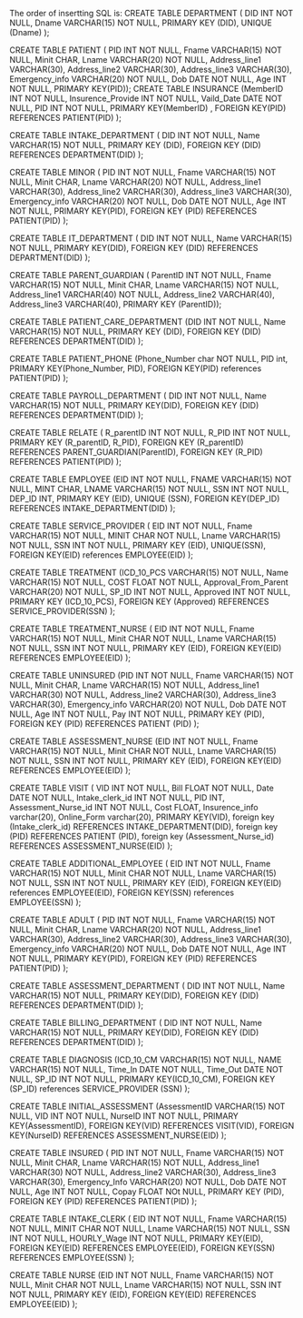 The order of insertting SQL is:
CREATE TABLE DEPARTMENT
( DID       INT      NOT NULL,
  Dname     VARCHAR(15)     NOT NULL,
  PRIMARY KEY (DID),
  UNIQUE  (Dname)
);

CREATE TABLE PATIENT
( PID                    	INT  NOT NULL,
  Fname		VARCHAR(15) NOT NULL,
  Minit			CHAR,
  Lname                       VARCHAR(20)   NOT NULL,
  Address_line1           VARCHAR(30),
  Address_line2           VARCHAR(30),
  Address_line3	 VARCHAR(30),
  Emergency_info        VARCHAR(20)    NOT NULL,
  Dob                            DATE                 NOT NULL,
  Age                            INT                     NOT NULL,
PRIMARY KEY(PID));
CREATE TABLE INSURANCE
(MemberID       INT     NOT NULL,
 Insurence_Provide    INT   NOT NULL,
 Vaild_Date        DATE       NOT NULL,
 PID               INT            NOT NULL,
PRIMARY KEY(MemberID) ,
FOREIGN KEY(PID) REFERENCES PATIENT(PID)
);

CREATE TABLE INTAKE_DEPARTMENT
( DID             INT          NOT NULL,
  Name          VARCHAR(15)    NOT NULL,
  PRIMARY KEY (DID),
   FOREIGN KEY (DID) REFERENCES DEPARTMENT(DID)
);


CREATE TABLE MINOR
( PID                    	INT  NOT NULL,
  Fname		VARCHAR(15) NOT NULL,
  Minit			CHAR,
  Lname                       VARCHAR(20)   NOT NULL,
  Address_line1           VARCHAR(30),
  Address_line2           VARCHAR(30),
  Address_line3	 VARCHAR(30),
  Emergency_info        VARCHAR(20)    NOT NULL,
  Dob                            DATE                 NOT NULL,
  Age                            INT                     NOT NULL,
 PRIMARY KEY(PID),
 FOREIGN KEY (PID) REFERENCES PATIENT(PID)
);

 
CREATE TABLE IT_DEPARTMENT
( DID       INT               NOT NULL,
  Name    VARCHAR(15)   NOT NULL,
  PRIMARY KEY(DID),
  FOREIGN KEY (DID) REFERENCES DEPARTMENT(DID)
);



CREATE TABLE PARENT_GUARDIAN
( ParentID	INT 	NOT NULL,
  Fname	VARCHAR(15)  NOT NULL,
  Minit              CHAR,
  Lname           VARCHAR(15) NOT NULL,
  Address_line1   VARCHAR(40)  NOT NULL,
  Address_line2   VARCHAR(40),
  Address_line3   VARCHAR(40),
 PRIMARY KEY (ParentID));


CREATE TABLE PATIENT_CARE_DEPARTMENT
(DID             INT          NOT NULL,
  Name          VARCHAR(15)    NOT NULL,
  PRIMARY KEY (DID),
   FOREIGN KEY (DID) REFERENCES DEPARTMENT(DID)
);

CREATE TABLE PATIENT_PHONE
(Phone_Number  char     NOT NULL,
PID         int,
PRIMARY KEY(Phone_Number, PID),
FOREIGN KEY(PID)  references PATIENT(PID)
);

CREATE TABLE PAYROLL_DEPARTMENT
( DID              INT             NOT NULL,
  Name           VARCHAR(15) NOT NULL,
  PRIMARY KEY(DID),
  FOREIGN KEY (DID) REFERENCES DEPARTMENT(DID)
);

CREATE TABLE RELATE
( R_parentID  INT NOT NULL,
  R_PID INT NOT NULL,
  PRIMARY KEY (R_parentID, R_PID),
  FOREIGN KEY (R_parentID) REFERENCES PARENT_GUARDIAN(ParentID),
  FOREIGN KEY (R_PID) REFERENCES PATIENT(PID)
);

CREATE TABLE EMPLOYEE
(EID    INT  NOT NULL,
 FNAME  VARCHAR(15) NOT NULL,
 MINT   CHAR,
 LNAME  VARCHAR(15) NOT NULL,
 SSN    INT  NOT NULL,
 DEP_ID INT,
 PRIMARY KEY (EID),
 UNIQUE (SSN),
 FOREIGN KEY(DEP_ID) REFERENCES INTAKE_DEPARTMENT(DID)
);

 
CREATE TABLE SERVICE_PROVIDER
( EID             	INT                   	NOT NULL,
  Fname        	VARCHAR(15)	NOT NULL,
  MINIT          	CHAR              	NOT NULL,
  Lname        	VARCHAR(15)	NOT NULL,
  SSN            	INT                  	NOT NULL,
  PRIMARY KEY (EID),
  UNIQUE(SSN),
  FOREIGN KEY(EID) references EMPLOYEE(EID)
 );
 
  
CREATE TABLE TREATMENT
(ICD_10_PCS  VARCHAR(15)   NOT NULL,
 Name 		VARCHAR(15)   NOT NULL,
 COST		FLOAT		    NOT NULL,
Approval_From_Parent      VARCHAR(20)    NOT NULL,
SP_ID             INT		   NOT NULL,
Approved        INT                      NOT NULL,
PRIMARY KEY (ICD_10_PCS),
FOREIGN KEY (Approved) REFERENCES SERVICE_PROVIDER(SSN)
);

CREATE TABLE TREATMENT_NURSE
( EID            	INT         	NOT NULL,
  Fname       	VARCHAR(15)	NOT NULL,
  Minit           	CHAR              	NOT NULL,
  Lname        	VARCHAR(15)	NOT NULL,
  SSN           	INT                   	NOT NULL,
  PRIMARY KEY (EID),
  FOREIGN KEY(EID) REFERENCES EMPLOYEE(EID)
);

CREATE TABLE UNINSURED
(PID                  INT         NOT NULL,
 Fname             VARCHAR(15)    NOT NULL,
 Minit                 CHAR,
 Lname             VARCHAR(15)     NOT NULL,
 Address_line1  VARCHAR(30)    NOT NULL,
 Address_line2  VARCHAR(30),
 Address_line3  VARCHAR(30),
 Emergency_info  VARCHAR(20)  NOT NULL,
 Dob           DATE                            NOT NULL,
 Age           INT                                NOT NULL,
 Pay           INT                               NOT NULL,
 PRIMARY KEY (PID),
 FOREIGN KEY (PID) REFERENCES PATIENT (PID)
);

 
CREATE TABLE ASSESSMENT_NURSE
(EID                INT             NOT NULL,
  Fname           VARCHAR(15)    NOT NULL,
  Minit               CHAR                  NOT NULL,
  Lname            VARCHAR(15)    NOT NULL,
  SSN               INT                       NOT NULL,
  PRIMARY KEY (EID),
  FOREIGN KEY(EID) REFERENCES EMPLOYEE(EID)
);

 
CREATE TABLE VISIT
( VID     INT     NOT NULL,
  Bill    FLOAT    NOT NULL,
  Date    DATE 	   NOT NULL,
  Intake_clerk_id    INT    NOT NULL,
  PID     INT,
  Assessment_Nurse_id  INT    NOT NULL,
  Cost 	  FLOAT,
  Insurence_info	   varchar(20),
  Online_Form       varchar(20),
  PRIMARY KEY(VID),
  foreign key (Intake_clerk_id) REFERENCES INTAKE_DEPARTMENT(DID),
  foreign key (PID) REFERENCES PATIENT (PID),
  foreign key (Assessment_Nurse_id) REFERENCES ASSESSMENT_NURSE(EID)
);

CREATE TABLE ADDITIONAL_EMPLOYEE
( EID                INT             NOT NULL,
  Fname           VARCHAR(15)    NOT NULL,
  Minit               CHAR                  NOT NULL,
  Lname            VARCHAR(15)    NOT NULL,
  SSN               INT                       NOT NULL,
  PRIMARY KEY (EID),
  FOREIGN KEY(EID) references EMPLOYEE(EID),
  FOREIGN KEY(SSN) references EMPLOYEE(SSN)
);

 
CREATE TABLE ADULT
( PID                    	INT  NOT NULL,
  Fname		VARCHAR(15) NOT NULL,
  Minit			CHAR,
  Lname                       VARCHAR(20)   NOT NULL,
  Address_line1           VARCHAR(30),
  Address_line2           VARCHAR(30),
  Address_line3	 VARCHAR(30),
  Emergency_info        VARCHAR(20)    NOT NULL,
  Dob                            DATE                 NOT NULL,
  Age                            INT                     NOT NULL,
 PRIMARY KEY(PID),
 FOREIGN KEY (PID) REFERENCES PATIENT(PID)
);

CREATE TABLE ASSESSMENT_DEPARTMENT
(
 DID              INT             NOT NULL,
  Name           VARCHAR(15) NOT NULL,
  PRIMARY KEY(DID),
  FOREIGN KEY (DID) REFERENCES DEPARTMENT(DID)
);
 
CREATE TABLE BILLING_DEPARTMENT
( DID              INT             NOT NULL,
  Name           VARCHAR(15) NOT NULL,
  PRIMARY KEY(DID),
  FOREIGN KEY (DID) REFERENCES DEPARTMENT(DID)
);

CREATE TABLE DIAGNOSIS
(ICD_10_CM       VARCHAR(15)    NOT NULL,
 NAME               VARCHAR(15)    NOT NULL,
Time_In 	  DATE		      NOT NULL,
Time_Out          DATE                  NOT NULL,
 SP_ID               INT                   NOT NULL,
 PRIMARY KEY(ICD_10_CM),
 FOREIGN KEY (SP_ID) references SERVICE_PROVIDER (SSN)
);

CREATE TABLE INITIAL_ASSESSMENT
(AssessmentID  VARCHAR(15)   NOT NULL,
 VID                    INT                     NOT NULL,
 NurseID             INT                     NOT NULL,
 PRIMARY KEY(AssessmentID),
 FOREIGN KEY(VID) REFERENCES VISIT(VID),
 FOREIGN KEY(NurseID) REFERENCES ASSESSMENT_NURSE(EID)
);

CREATE TABLE INSURED
( PID        INT      NOT NULL,
  Fname   VARCHAR(15)    NOT NULL,
  Minit       CHAR,
  Lname    VARCHAR(15)   NOT NULL,
  Address_line1    VARCHAR(30)     NOT NULL,
  Address_line2    VARCHAR(30),
  Address_line3    VARCHAR(30),
  Emergency_Info  VARCHAR(20)  NOT NULL,
  Dob	    DATE         NOT NULL,
  Age        INT            NOT NULL,
  Copay    FLOAT      NOt NULL,
  PRIMARY KEY (PID),
  FOREIGN KEY (PID) REFERENCES PATIENT(PID)
);


CREATE TABLE INTAKE_CLERK
( EID           	INT         	NOT NULL,
  Fname     	VARCHAR(15)	NOT NULL,
  MINIT       	CHAR              	NOT NULL,
  Lname      	VARCHAR(15) 	NOT NULL,
  SSN          	INT        	NOT NULL,
  HOURLY_Wage   INT 	NOT NULL,
  PRIMARY KEY(EID),
  FOREIGN KEY(EID) REFERENCES EMPLOYEE(EID),
  FOREIGN KEY(SSN) REFERENCES EMPLOYEE(SSN)
);

CREATE TABLE NURSE
(EID                INT             NOT NULL,
 Fname           VARCHAR(15)    NOT NULL,
 Minit               CHAR                  NOT NULL,
 Lname            VARCHAR(15)    NOT NULL,
 SSN               INT                       NOT NULL,
 PRIMARY KEY (EID),
 FOREIGN KEY(EID) REFERENCES EMPLOYEE(EID)
);
